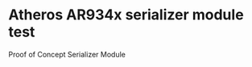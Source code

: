 Atheros AR934x serializer module test
=====================================

Proof of Concept Serializer Module
